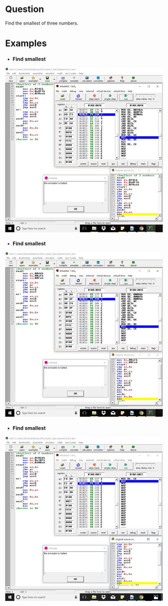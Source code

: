 # Question
Find the smallest of three numbers.

# Examples
* ### Find smallest
![ex1](ex1.JPG) <br/>

* ### Find smallest
![ex2](ex2.JPG) <br/>

* ### Find smallest
![ex3](ex3.JPG) <br/>
